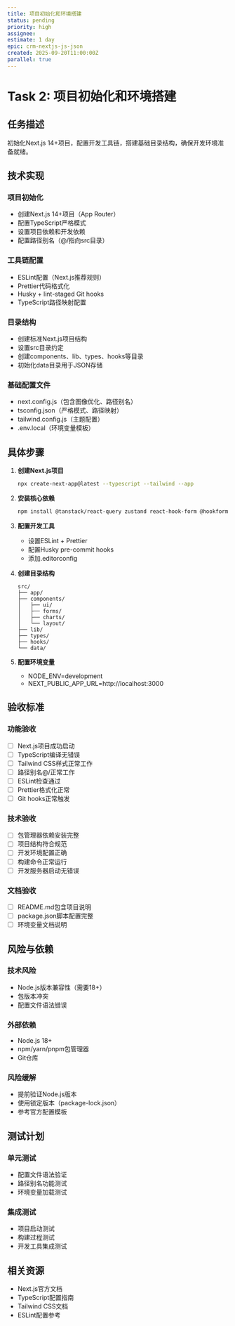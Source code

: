 ```yaml
---
title: 项目初始化和环境搭建
status: pending
priority: high
assignee:
estimate: 1 day
epic: crm-nextjs-js-json
created: 2025-09-20T11:00:00Z
parallel: true
---
```


# Task 2: 项目初始化和环境搭建

## 任务描述

初始化Next.js 14+项目，配置开发工具链，搭建基础目录结构，确保开发环境准备就绪。

## 技术实现

### 项目初始化
- 创建Next.js 14+项目（App Router）
- 配置TypeScript严格模式
- 设置项目依赖和开发依赖
- 配置路径别名（@/指向src目录）

### 工具链配置
- ESLint配置（Next.js推荐规则）
- Prettier代码格式化
- Husky + lint-staged Git hooks
- TypeScript路径映射配置

### 目录结构
- 创建标准Next.js项目结构
- 设置src目录约定
- 创建components、lib、types、hooks等目录
- 初始化data目录用于JSON存储

### 基础配置文件
- next.config.js（包含图像优化、路径别名）
- tsconfig.json（严格模式、路径映射）
- tailwind.config.js（主题配置）
- .env.local（环境变量模板）

## 具体步骤

1. **创建Next.js项目**
   ```bash
   npx create-next-app@latest --typescript --tailwind --app
   ```

2. **安装核心依赖**
   ```bash
   npm install @tanstack/react-query zustand react-hook-form @hookform/resolvers zod
   ```

3. **配置开发工具**
   - 设置ESLint + Prettier
   - 配置Husky pre-commit hooks
   - 添加.editorconfig

4. **创建目录结构**
   ```
   src/
   ├── app/
   ├── components/
   │   ├── ui/
   │   ├── forms/
   │   ├── charts/
   │   └── layout/
   ├── lib/
   ├── types/
   ├── hooks/
   └── data/
   ```

5. **配置环境变量**
   - NODE_ENV=development
   - NEXT_PUBLIC_APP_URL=http://localhost:3000

## 验收标准

### 功能验收
- [ ] Next.js项目成功启动
- [ ] TypeScript编译无错误
- [ ] Tailwind CSS样式正常工作
- [ ] 路径别名@/正常工作
- [ ] ESLint检查通过
- [ ] Prettier格式化正常
- [ ] Git hooks正常触发

### 技术验收
- [ ] 包管理器依赖安装完整
- [ ] 项目结构符合规范
- [ ] 开发环境配置正确
- [ ] 构建命令正常运行
- [ ] 开发服务器启动无错误

### 文档验收
- [ ] README.md包含项目说明
- [ ] package.json脚本配置完整
- [ ] 环境变量文档说明

## 风险与依赖

### 技术风险
- Node.js版本兼容性（需要18+）
- 包版本冲突
- 配置文件语法错误

### 外部依赖
- Node.js 18+
- npm/yarn/pnpm包管理器
- Git仓库

### 风险缓解
- 提前验证Node.js版本
- 使用锁定版本（package-lock.json）
- 参考官方配置模板

## 测试计划

### 单元测试
- 配置文件语法验证
- 路径别名功能测试
- 环境变量加载测试

### 集成测试
- 项目启动测试
- 构建过程测试
- 开发工具集成测试

## 相关资源

- Next.js官方文档
- TypeScript配置指南
- Tailwind CSS文档
- ESLint配置参考
